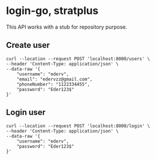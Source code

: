 # login-go, stratplus

This API works with a stub for repository purpose.

## Create user
```
curl --location --request POST 'localhost:8000/users' \
--header 'Content-Type: application/json' \
--data-raw '{
    "username": "ederv",
    "email": "edervzz@gmail.com",
    "phoneNumber": "1122334455",
    "password": "Eder123$"
}'
```

## Login user
```
curl --location --request POST 'localhost:8000/login' \
--header 'Content-Type: application/json' \
--data-raw '{
    "username": "ederv",
    "password": "Eder123$"
}'
```